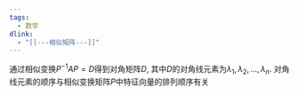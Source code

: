 ```yaml
---
tags:
  - 数学
dlink:
  - "[[---相似矩阵---]]"
---
```

通过相似变换$P^{-1}AP = D$得到对角矩阵$D$, 其中$D$的对角线元素为$\lambda_1, \lambda_2, \ldots, \lambda_n$. 
对角线元素的顺序与相似变换矩阵$P$中特征向量的排列顺序有关